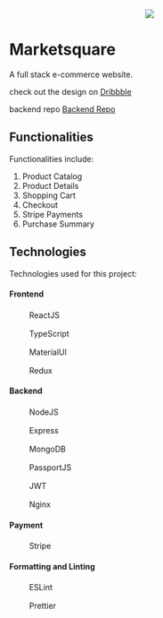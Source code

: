 <div align="center">
  <img src="https://firebasestorage.googleapis.com/v0/b/marketsquare-62b8e.appspot.com/o/logos%2Flogo-horizontal.png?alt=media&token=ee9b57d6-ec00-4dff-a683-d015f3db9ea3&_gl=1*1jyrwog*_ga*MTcyMjg1OTQuMTY4NTMxNjU0MA..*_ga_CW55HF8NVT*MTY4NTUyMDM2NS4yLjEuMTY4NTUyMDQ4My4wLjAuMA..">
</div>


# Marketsquare

A full stack e-commerce website.

check out the design on [Dribbble](https://dribbble.com/shots/21591624-Marketsquare)

backend repo [Backend Repo](https://github.com/taravannheng/marketsquare-backend)


## Functionalities

Functionalities include:

1. Product Catalog
2. Product Details
3. Shopping Cart
4. Checkout
5. Stripe Payments
6. Purchase Summary

## Technologies

Technologies used for this project:

#### Frontend

<img src="https://cdn.jsdelivr.net/gh/devicons/devicon/icons/react/react-original.svg" height="16" width="16" /> &nbsp; &nbsp; ReactJS

<img src="https://cdn.jsdelivr.net/gh/devicons/devicon/icons/typescript/typescript-original.svg" height="16" width="16" /> &nbsp; &nbsp; TypeScript

<img src="https://cdn.jsdelivr.net/gh/devicons/devicon/icons/materialui/materialui-original.svg" height="16" width="16" /> &nbsp; &nbsp; MaterialUI

<img src="https://cdn.jsdelivr.net/gh/devicons/devicon/icons/redux/redux-original.svg" height="16" width="16" /> &nbsp; &nbsp; Redux

#### Backend

<img src="https://cdn.jsdelivr.net/gh/devicons/devicon/icons/nodejs/nodejs-original.svg" height="16" width="16" /> &nbsp; &nbsp; NodeJS

<img src="https://cdn.jsdelivr.net/gh/devicons/devicon/icons/express/express-original.svg" height="16" width="16" /> &nbsp; &nbsp; Express

<img src="https://cdn.jsdelivr.net/gh/devicons/devicon/icons/mongodb/mongodb-original.svg" height="16" width="16" /> &nbsp; &nbsp; MongoDB

<img src="https://svgshare.com/i/943.svg" height="16" width="16" /> &nbsp; &nbsp; PassportJS

<img src="https://jwt.io/img/pic_logo.svg" height="16" width="16" /> &nbsp; &nbsp; JWT

<img src="https://www.svgrepo.com/show/373924/nginx.svg" height="16" width="16" /> &nbsp; &nbsp; Nginx

#### Payment

<img src="https://www.vectorlogo.zone/logos/stripe/stripe-icon.svg" height="16" width="16" /> &nbsp; &nbsp; Stripe



#### Formatting and Linting

<img src="https://cdn.jsdelivr.net/gh/devicons/devicon/icons/eslint/eslint-original.svg" height="16" width="16" /> &nbsp; &nbsp; ESLint

<img src="https://cdn.cdnlogo.com/logos/p/5/prettier.svg" height="16" width="16" /> &nbsp; &nbsp; Prettier